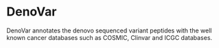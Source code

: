 # DenoVar
DenoVar annotates the denovo sequenced variant peptides with the well known cancer databases such as COSMIC, Clinvar and ICGC databases.
